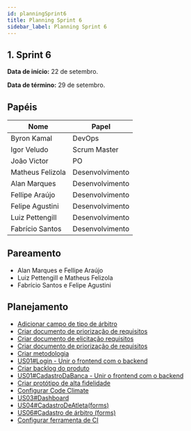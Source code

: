 ```yaml
---
id: planningSprint6
title: Planning Sprint 6
sidebar_label: Planning Sprint 6
---
```


## 1. Sprint 6


**Data de início:** 22 de setembro.

**Data de término:** 29 de setembro.

## Papéis

|Nome|Papel|
|----|----|
|Byron Kamal|DevOps|
|Igor Veludo |Scrum Master|
|João Victor|PO|
|Matheus Felizola|Desenvolvimento|
|Alan Marques|Desenvolvimento|
|Fellipe Araújo|Desenvolvimento|
|Felipe Agustini|Desenvolvimento|
|Luiz Pettengill|Desenvolvimento|
|Fabrício Santos|Desenvolvimento|

## Pareamento
- Alan Marques e Fellipe Araújo
- Luiz Pettengill e Matheus Felizola
- Fabrício Santos e Felipe Agustini

## Planejamento
- [Adicionar campo de tipo de árbitro](https://github.com/fga-eps-mds/2019.2-Gymnasteg-Wiki/issues/85)
- [Criar documento de priorização de requisitos](https://github.com/fga-eps-mds/2019.2-Gymnasteg-Wiki/issues/61)
- [Criar documento de elicitação requisitos](https://github.com/fga-eps-mds/2019.2-Gymnasteg-Wiki/issues/60)
- [Criar documento de priorização de requisitos](ttps://github.com/fga-eps-mds/2019.2-Gymnasteg-Wiki/issues/61)
- [Criar metodologia](https://github.com/fga-eps-mds/2019.2-Gymnasteg-Wiki/issues/79)
- [US01#Login - Unir o frontend com o backend](https://github.com/fga-eps-mds/2019.2-Gymnasteg-Wiki/issues/65)
- [Criar backlog do produto](https://github.com/fga-eps-mds/2019.2-Gymnasteg-Wiki/issues/78)
- [US01#CadastroDaBanca - Unir o frontend com o backend](https://github.com/fga-eps-mds/2019.2-Gymnasteg-Wiki/issues/66)
- [Criar protótipo de alta fidelidade](https://github.com/fga-eps-mds/2019.2-Gymnasteg-Wiki/issues/55)
- [Configurar Code Climate](https://github.com/fga-eps-mds/2019.2-Gymnasteg-Wiki/issues/80)
- [US03#Dashboard](https://github.com/fga-eps-mds/2019.2-Gymnasteg-Wiki/issues/74)
- [US04#CadastroDeAtleta(forms)](https://github.com/fga-eps-mds/2019.2-Gymnasteg-Wiki/issues/73)
- [US06#Cadastro de árbitro (forms)](https://github.com/fga-eps-mds/2019.2-Gymnasteg-Wiki/issues/69)
- [Configurar ferramenta de CI](https://github.com/fga-eps-mds/2019.2-Gymnasteg-Wiki/issues/59)
